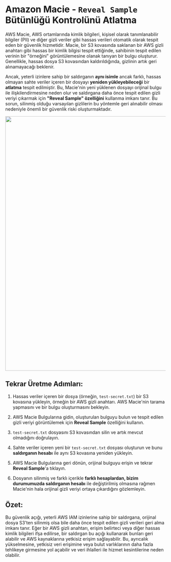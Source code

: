 # Amazon Macie - `Reveal Sample` Bütünlüğü Kontrolünü Atlatma

AWS Macie, AWS ortamlarında kimlik bilgileri, kişisel olarak tanımlanabilir bilgiler (PII) ve diğer gizli veriler gibi hassas verileri otomatik olarak tespit eden bir güvenlik hizmetidir. Macie, bir S3 kovasında saklanan bir AWS gizli anahtarı gibi hassas bir kimlik bilgisi tespit ettiğinde, sahibinin tespit edilen verinin bir "örneğini" görüntülemesine olanak tanıyan bir bulgu oluşturur. Genellikle, hassas dosya S3 kovasından kaldırıldığında, gizlinin artık geri alınamayacağı beklenir.

Ancak, yeterli izinlere sahip bir saldırganın **aynı isimle** ancak farklı, hassas olmayan sahte veriler içeren bir dosyayı **yeniden yükleyebileceği** bir **atlatma** tespit edilmiştir. Bu, Macie'nin yeni yüklenen dosyayı orijinal bulgu ile ilişkilendirmesine neden olur ve saldırgana daha önce tespit edilen gizli veriyi çıkarmak için **"Reveal Sample" özelliğini** kullanma imkanı tanır. Bu sorun, silinmiş olduğu varsayılan gizlilerin bu yöntemle geri alınabilir olması nedeniyle önemli bir güvenlik riski oluşturmaktadır.

<img src="https://github.com/user-attachments/assets/c44228ae-12cd-41bd-9a04-57f503a63281" height="800" width="auto"/>

## Tekrar Üretme Adımları:

1. Hassas veriler içeren bir dosya (örneğin, `test-secret.txt`) bir S3 kovasına yükleyin, örneğin bir AWS gizli anahtarı. AWS Macie'nin tarama yapmasını ve bir bulgu oluşturmasını bekleyin.

2. AWS Macie Bulgularına gidin, oluşturulan bulguyu bulun ve tespit edilen gizli veriyi görüntülemek için **Reveal Sample** özelliğini kullanın.

3. `test-secret.txt` dosyasını S3 kovasından silin ve artık mevcut olmadığını doğrulayın.

4. Sahte veriler içeren yeni bir `test-secret.txt` dosyası oluşturun ve bunu **saldırganın hesabı** ile aynı S3 kovasına yeniden yükleyin.

5. AWS Macie Bulgularına geri dönün, orijinal bulguyu erişin ve tekrar **Reveal Sample**'a tıklayın.

6. Dosyanın silinmiş ve farklı içerikle **farklı hesaplardan, bizim durumumuzda saldırganın hesabı** ile değiştirilmiş olmasına rağmen Macie'nin hala orijinal gizli veriyi ortaya çıkardığını gözlemleyin.

## Özet:

Bu güvenlik açığı, yeterli AWS IAM izinlerine sahip bir saldırgana, orijinal dosya S3'ten silinmiş olsa bile daha önce tespit edilen gizli verileri geri alma imkanı tanır. Eğer bir AWS gizli anahtarı, erişim belirteci veya diğer hassas kimlik bilgileri ifşa edilirse, bir saldırgan bu açığı kullanarak bunları geri alabilir ve AWS kaynaklarına yetkisiz erişim sağlayabilir. Bu, ayrıcalık yükselmesine, yetkisiz veri erişimine veya bulut varlıklarının daha fazla tehlikeye girmesine yol açabilir ve veri ihlalleri ile hizmet kesintilerine neden olabilir.
